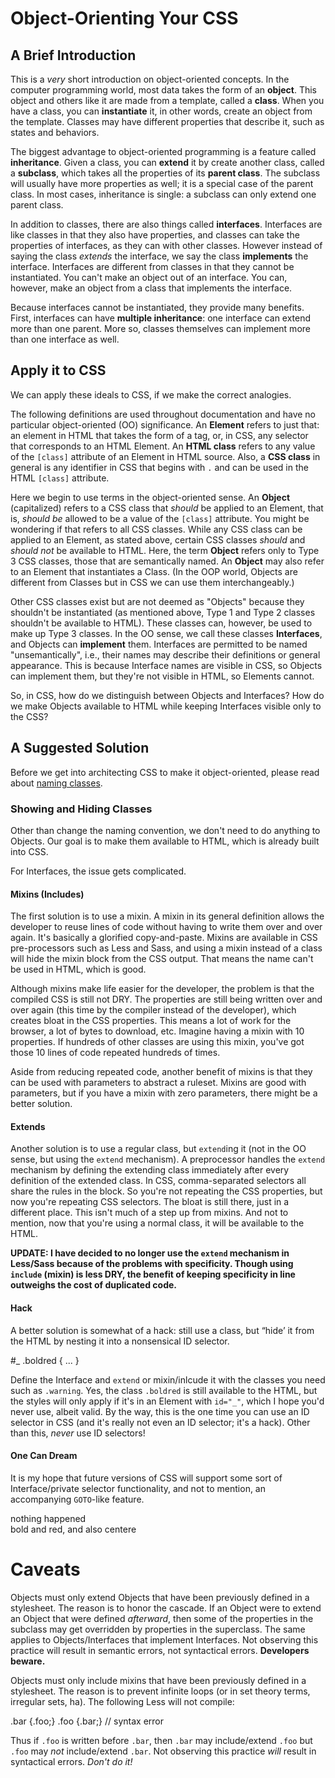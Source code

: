 # Object-Orienting Your CSS

## A Brief Introduction

This is a *very* short introduction on object-oriented concepts. In the computer programming world, most data takes the form of an **object**. This object and others like it are made from a template, called a **class**. When you have a class, you can **instantiate** it, in other words, create an object from the template. Classes may have different properties that describe it, such as states and behaviors.

The biggest advantage to object-oriented programming is a feature called **inheritance**. Given a class, you can **extend** it by create another class, called a **subclass**, which takes all the properties of its **parent class**. The subclass will usually have more properties as well; it is a special case of the parent class. In most cases, inheritance is single: a subclass can only extend one parent class.

In addition to classes, there are also things called **interfaces**. Interfaces are like classes in that they also have properties, and classes can take the properties of interfaces, as they can with other classes. However instead of saying the class *extends* the interface, we say the class **implements** the interface. Interfaces are different from classes in that they cannot be instantiated. You can't make an object out of an interface. You can, however, make an object from a class that implements the interface.

Because interfaces cannot be instantiated, they provide many benefits. First, interfaces can have **multiple inheritance**: one interface can extend more than one parent. More so, classes themselves can implement more than one interface as well.

## Apply it to CSS

We can apply these ideals to CSS, if we make the correct analogies.

The following definitions are used throughout documentation and have no particular object-oriented (OO) significance. An **Element** refers to just that: an element in HTML that takes the form of a tag, or, in CSS, any selector that corresponds to an HTML Element. An **HTML class** refers to any value of the `[class]` attribute of an Element in HTML source. Also, a **CSS class** in general is any identifier in CSS that begins with `.` and can be used in the HTML `[class]` attribute.

Here we begin to use terms in the object-oriented sense. An **Object** (capitalized) refers to a CSS class that *should* be applied to an Element, that is, *should be* allowed to be a value of the `[class]` attribute. You might be wondering if that refers to all CSS classes. While any CSS class can be applied to an Element, as stated above, certain CSS classes *should* and *should not* be available to HTML. Here, the term **Object** refers only to Type 3 CSS classes, those that are semantically named. An **Object** may also refer to an Element that instantiates a Class. (In the OOP world, Objects are different from Classes but in CSS we can use them interchangeably.)

Other CSS classes exist but are not deemed as "Objects" because they shouldn't be instantiated (as mentioned above, Type 1 and Type 2 classes shouldn't be available to HTML). These classes can, however, be used to make up Type 3 classes. In the OO sense, we call these classes **Interfaces**, and Objects can **implement** them. Interfaces are permitted to be named "unsemantically", i.e., their names may describe their definitions or general appearance. This is because Interface names are visible in CSS, so Objects can implement them, but they're not visible in HTML, so Elements cannot.

So, in CSS, how do we distinguish between Objects and Interfaces? How do we make Objects available to HTML while keeping Interfaces visible only to the CSS?

## A Suggested Solution

Before we get into architecting CSS to make it object-oriented, please read about [naming classes](CSS-Naming-Convention.md).

### Showing and Hiding Classes

Other than change the naming convention, we don't need to do anything to Objects. Our goal is to make them available to HTML, which is already built into CSS.

For Interfaces, the issue gets complicated.

#### Mixins (Includes)

The first solution is to use a mixin. A mixin in its general definition allows the developer to reuse lines of code without having to write them over and over again. It's basically a glorified copy-and-paste. Mixins are available in CSS pre-processors such as Less and Sass, and using a mixin instead of a class will hide the mixin block from the CSS output. That means the name can't be used in HTML, which is good.

Although mixins make life easier for the developer, the problem is that the compiled CSS is still not DRY. The properties are still being written over and over again (this time by the compiler instead of the developer), which creates bloat in the CSS properties. This means a lot of work for the browser, a lot of bytes to download, etc. Imagine having a mixin with 10 properties. If hundreds of other classes are using this mixin, you've got those 10 lines of code repeated hundreds of times.

Aside from reducing repeated code, another benefit of mixins is that they can be used with parameters to abstract a ruleset. Mixins are good with parameters, but if you have a mixin with zero parameters, there might be a better solution.

#### Extends

Another solution is to use a regular class, but `extend`ing it (not in the OO sense, but using the `extend` mechanism). A preprocessor handles the `extend` mechanism by defining the extending class immediately after every definition of the extended class. In CSS, comma-separated selectors all share the rules in the block. So you're not repeating the CSS properties, but now you're repeating CSS selectors. The bloat is still there, just in a different place. This isn't much of a step up from mixins. And not to mention, now that you're using a normal class, it will be available to the HTML.

**UPDATE: I have decided to no longer use the `extend` mechanism in Less/Sass because of the problems with specificity. Though using `include` (mixin) is less DRY, the benefit of keeping specificity in line outweighs the cost of duplicated code.**

#### Hack

A better solution is somewhat of a hack: still use a class, but &ldquo;hide&rsquo; it from the HTML by nesting it into a nonsensical ID selector.

  #_  .boldred { ... }

Define the Interface and `extend` or mixin/inlcude it with the classes you need such as `.warning`. Yes, the class `.boldred` is still available to the HTML, but the styles will only apply if it's in an Element with `id="_"`, which I hope you'd never use, albeit valid. By the way, this is the one time you can use an ID selector in CSS (and it's really not even an ID selector; it's a hack). Other than this, *never* use ID selectors!

#### One Can Dream

It is my hope that future versions of CSS will support some sort of Interface/private selector functionality, and not to mention, an accompanying `GOTO`-like feature.

  <style>
  @boldred {
    font-weight: bold;
    color: red;
  }
  .warning {
    goto: @boldered; // browser reads @boldred{} and returns when done
    text-align: center;
  }
  </style>
  <div class="boldred"> nothing happened </div>
  <div class="warning"> bold and red, and also centere</div>

# Caveats

Objects must only extend Objects that have been previously defined in a stylesheet. The reason is to honor the cascade. If an Object were to extend an Object that were defined *afterward*, then some of the properties in the subclass may get overridden by properties in the superclass. The same applies to Objects/Interfaces that implement Interfaces. Not observing this practice will result in semantic errors, not syntactical errors. **Developers beware.**

Objects must only include mixins that have been previously defined in a stylesheet. The reason is to prevent infinite loops (or in set theory terms, irregular sets, ha). The following Less will not compile:

  .bar {.foo;}
  .foo {.bar;}
  // syntax error

Thus if `.foo` is written before `.bar`, then `.bar` may include/extend `.foo` but `.foo` may *not* include/extend `.bar`. Not observing this practice *will* result in syntactical errors. *Don't do it!*
